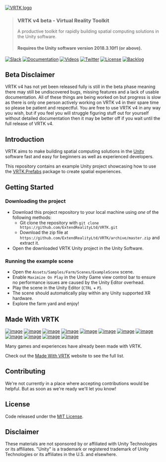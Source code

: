 [![VRTK logo][VRTK-Image]](#)

> ### VRTK v4 beta - Virtual Reality Toolkit
> A productive toolkit for rapidly building spatial computing solutions in the Unity software.
> #### Requires the Unity software version 2018.3.10f1 (or above).

[![Slack][Slack-Badge]][Slack]
[![Documentation][Academy-Badge]][Academy]
[![Videos][Videos-Badge]][Videos]
[![Twitter][Twitter-Badge]][Twitter]
[![License][License-Badge]][License]
[![Backlog][Backlog-Badge]][Backlog]

## Beta Disclaimer

VRTK v4 has not yet been released fully is still in the beta phase meaning there may still be undiscovered bugs, missing features and a lack of usable documentation. All of these things are being worked on but progress is slow as there is only one person actively working on VRTK v4 in their spare time so please be patient and respectful. You are free to use VRTK v4 in any way you wish, but if you feel you will struggle figuring stuff out for yourself without detailed documentation then it may be better off if you wait until the full release of VRTK v4. 

## Introduction

VRTK aims to make building spatial computing solutions in the [Unity] software fast and easy for beginners as well as experienced developers.

This repository contains an example Unity project showcasing how to use the [VRTK.Prefabs] package to create spatial experiences.

## Getting Started

### Downloading the project

* Download this project repository to your local machine using *one* of the following methods:
  * Git clone the repository with `git clone https://github.com/ExtendRealityLtd/VRTK.git`
  * Download the zip file at `https://github.com/ExtendRealityLtd/VRTK/archive/master.zip` and extract it.
* Open the downloaded VRTK Unity project in the Unity Software.

### Running the example scene

* Open the `Assets/Samples/Farm/Scenes/ExampleScene` scene.
* Enable `Maximize On Play` in the Unity Game view control bar to ensure no performance issues are caused by the Unity Editor overhead.
* Play the scene in the Unity Editor (`CTRL` + `P`).
* The scene should automatically play within any Unity supported XR hardware.
* Explore the farm yard and enjoy!

## Made With VRTK

[![image](https://cloud.githubusercontent.com/assets/1029673/21553226/210e291a-cdff-11e6-8639-91a3dddb1555.png)](http://store.steampowered.com/app/489380) [![image](https://cloud.githubusercontent.com/assets/1029673/21553234/2d105e4a-cdff-11e6-95a2-7dfdf7519e17.png)](http://store.steampowered.com/app/488760) [![image](https://cloud.githubusercontent.com/assets/1029673/21553257/5c17bf30-cdff-11e6-98ab-a017bc5cd00d.png)](http://store.steampowered.com/app/494830) [![image](https://cloud.githubusercontent.com/assets/1029673/21553262/6d82afd2-cdff-11e6-8400-882989a6252c.png)](http://store.steampowered.com/app/391640) [![image](https://cloud.githubusercontent.com/assets/1029673/21553270/7b8808f2-cdff-11e6-9adb-1e20fe557ae0.png)](http://store.steampowered.com/app/525680) [![image](https://cloud.githubusercontent.com/assets/1029673/21553293/9eef3e32-cdff-11e6-8dc7-f4a3866ac386.png)](http://store.steampowered.com/app/550360) [![image](https://user-images.githubusercontent.com/1029673/27344044-dc29bb78-55dc-11e7-80b6-a1524cb3ca14.png)](http://store.steampowered.com/app/584850) [![image](https://cloud.githubusercontent.com/assets/1029673/21553649/53ded8d8-ce01-11e6-8314-d33a873db745.png)](http://store.steampowered.com/app/510410) [![image](https://cloud.githubusercontent.com/assets/1029673/21553655/63e21e0c-ce01-11e6-90b0-477b14af993f.png)](http://store.steampowered.com/app/499760) [![image](https://cloud.githubusercontent.com/assets/1029673/21553665/713938ce-ce01-11e6-84f3-40db254292f1.png)](http://store.steampowered.com/app/548560) [![image](https://cloud.githubusercontent.com/assets/1029673/21553680/908ae95c-ce01-11e6-989f-68c38160d528.png)](http://store.steampowered.com/app/511370) [![image](https://cloud.githubusercontent.com/assets/1029673/21553683/a0afb84e-ce01-11e6-9450-aaca567f7fc8.png)](http://store.steampowered.com/app/472720)

Many games and experiences have already been made with VRTK.

Check out the [Made With VRTK] website to see the full list.

## Contributing

We're not currently in a place where accepting contributions would be helpful. But as soon as we're ready we'll let you know!

## License

Code released under the [MIT License][License].

## Disclaimer

These materials are not sponsored by or affiliated with Unity Technologies or its affiliates. "Unity" is a trademark or registered trademark of Unity Technologies or its affiliates in the U.S. and elsewhere.

[VRTK-Image]: https://user-images.githubusercontent.com/1029673/40060519-bb122e8c-584e-11e8-8402-ca168b327671.png
[Unity]: https://unity3d.com/
[Made With VRTK]: https://www.vrtk.io/madewith.html
[License]: LICENSE.md
[VRTK.Prefabs]: https://github.com/ExtendRealityLtd/VRTK.Prefabs

[Slack-Badge]: https://img.shields.io/badge/slack-chat-E24663.svg
[Academy-Badge]: https://img.shields.io/badge/vrtk-academy-3484C6.svg
[Videos-Badge]: https://img.shields.io/badge/youtube-channel-e52d27.svg
[Twitter-Badge]: https://img.shields.io/twitter/follow/vr_toolkit.svg?style=flat&label=twitter
[Backlog-Badge]: https://img.shields.io/badge/project-backlog-78bdf2.svg
[License-Badge]: https://img.shields.io/github/license/ExtendRealityLtd/VRTK.svg

[Slack]: http://invite.vrtk.io
[Academy]: https://academy.vrtk.io
[Videos]: http://videos.vrtk.io
[Twitter]: https://twitter.com/VR_Toolkit
[Backlog]: http://tracker.vrtk.io
